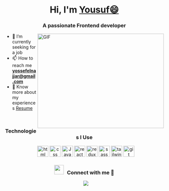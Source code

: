 <h1 align="center">Hi, I'm <a href="https://100rabhcsmc.github.io/Me.io/" target="blank">Yousuf😄</a></h1>
<h3 align="center">A passionate Frontend developer</h3>

<img align="right" top="500" height="300" width="400" alt="GIF" src="https://media.giphy.com/media/SWoSkN6DxTszqIKEqv/giphy.gif">

- 🔭 I’m currently seeking for a job
- 📫 How to reach me **yossefelnajjar@gmail.com**
- 📄 Know more about my experiences <a href="https://github.com/100rabhcsmc/Me.io/blob/master/01SaurabhChavanReactNativeResume.pdf" target="blank">Resume</a>
<br/>

<h3 align="center">Technologies I Use</h3>
<p align="center">
 <div align="center" class="icons-social" style="margin-left: 10px;">
    <img src="https://github.com/get-icon/geticon/raw/master/icons/html-5.svg" alt="html" width="35px" height="35px">
    <img src="https://github.com/get-icon/geticon/raw/master/icons/css-3.svg" alt="css" width="35px" height="35px">
    <img src="https://github.com/get-icon/geticon/raw/master/icons/javascript.svg" alt="JavaScript" width="35px" height="35px">
    <img src="https://github.com/get-icon/geticon/raw/master/icons/react.svg" alt="react" width="35px" height="35px">
    <img src="https://github.com/get-icon/geticon/raw/master/icons/redux.svg" alt="redux" width="35px" height="35px">
    <img src="https://github.com/get-icon/geticon/raw/master/icons/sass.svg" alt="sass" width="35px" height="35px">
    <img src="https://github.com/get-icon/geticon/raw/master/icons/tailwindcss-icon.svg" alt="tailwindcss" width="35px" height="35px">
    <img src="https://github.com/get-icon/geticon/raw/master/icons/git.svg" alt="git" width="35px" height="35px">
 </div>
</p>


<h3 align="center" > <img src="https://media.giphy.com/media/iY8CRBdQXODJSCERIr/giphy.gif" width="30" height="30" style="margin-right: 10px;">Connect with me 🤝 </h3>

<p align="center">
	<div align="center"  class="icons-social" style="margin-left: 10px;">
		<a target="_blank" href="https://www.linkedin.com/in/yossef-elnajjar-548772260/">
			<img src="https://img.icons8.com/doodle/40/000000/linkedin--v2.png">
		</a>
	</div>
</p>

